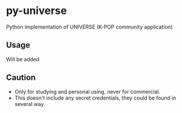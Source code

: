 # py-universe
Python implementation of UNIVERSE (K-POP community application)<br>

## Usage
Will be added

## Caution
- Only for studying and personal using, never for commercial.
- This doesn't include any secret credentials, they could be found in several way.
